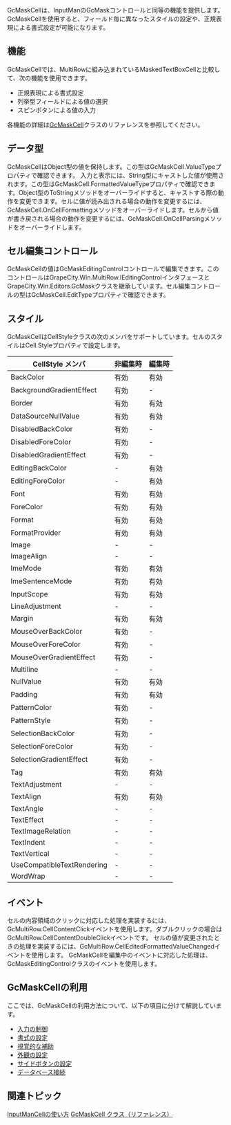GcMaskCellは、InputManのGcMaskコントロールと同等の機能を提供します。GcMaskCellを使用すると、フィールド毎に異なったスタイルの設定や、正規表現による書式設定が可能になります。

## 機能

GcMaskCellでは、MultiRowに組み込まれているMaskedTextBoxCellと比較して、次の機能を使用できます。

* 正規表現による書式設定
* 列挙型フィールドによる値の選択
* スピンボタンによる値の入力

各機能の詳細は[GcMaskCell](gcdocsite__documentlink?toc-item-id=f1e99324-dded-41ec-8b2b-61a643436619)クラスのリファレンスを参照してください。

## データ型

GcMaskCellはObject型の値を保持します。この型はGcMaskCell.ValueTypeプロパティで確認できます。
入力と表示には、String型にキャストした値が使用されます。この型はGcMaskCell.FormattedValueTypeプロパティで確認できます。Object型のToStringメソッドをオーバーライドすると、キャストする際の動作を変更できます。セルに値が読み出される場合の動作を変更するには、GcMaskCell.OnCellFormattingメソッドをオーバーライドします。セルから値が書き戻される場合の動作を変更するには、GcMaskCell.OnCellParsingメソッドをオーバーライドします。

## セル編集コントロール

GcMaskCellの値はGcMaskEditingControlコントロールで編集できます。このコントロールはGrapeCity.Win.MultiRow.IEditingControlインタフェースとGrapeCity.Win.Editors.GcMaskクラスを継承しています。セル編集コントロールの型はGcMaskCell.EditTypeプロパティで確認できます。

## スタイル

GcMaskCellはCellStyleクラスの次のメンバをサポートしています。セルのスタイルはCell.Styleプロパティで設定します。

| CellStyle メンバ | 非編集時 | 編集時 |
| ------------- | ---- | --- |
| BackColor | 有効 | 有効 |
| BackgroundGradientEffect | 有効 | - |
| Border | 有効 | 有効 |
| DataSourceNullValue | 有効 | 有効 |
| DisabledBackColor | 有効 | - |
| DisabledForeColor | 有効 | - |
| DisabledGradientEffect | 有効 | - |
| EditingBackColor | - | 有効 |
| EditingForeColor | - | 有効 |
| Font | 有効 | 有効 |
| ForeColor | 有効 | 有効 |
| Format | 有効 | 有効 |
| FormatProvider | 有効 | 有効 |
| Image | - | - |
| ImageAlign | - | - |
| ImeMode | 有効 | 有効 |
| ImeSentenceMode | 有効 | 有効 |
| InputScope | 有効 | 有効 |
| LineAdjustment | - | - |
| Margin | 有効 | 有効 |
| MouseOverBackColor | 有効 | - |
| MouseOverForeColor | 有効 | - |
| MouseOverGradientEffect | 有効 | - |
| Multiline | - | - |
| NullValue | 有効 | 有効 |
| Padding | 有効 | 有効 |
| PatternColor | 有効 | - |
| PatternStyle | 有効 | - |
| SelectionBackColor | 有効 | - |
| SelectionForeColor | 有効 | - |
| SelectionGradientEffect | 有効 | - |
| Tag | 有効 | 有効 |
| TextAdjustment | - | - |
| TextAlign | 有効 | 有効 |
| TextAngle | - | - |
| TextEffect | - | - |
| TextImageRelation | - | - |
| TextIndent | - | - |
| TextVertical | - | - |
| UseCompatibleTextRendering | - | - |
| WordWrap | - | - |

## イベント

セルの内容領域のクリックに対応した処理を実装するには、GcMultiRow.CellContentClickイベントを使用します。ダブルクリックの場合はGcMultiRow.CellContentDoubleClickイベントです。
セルの値が変更されたときの処理を実装するには、GcMultiRow.CellEditedFormattedValueChangedイベントを使用します。
GcMaskCellを編集中のイベントに対応した処理は、GcMaskEditingControlクラスのイベントを使用します。

## GcMaskCellの利用

ここでは、GcMaskCellの利用方法について、以下の項目に分けて解説しています。

* [入力の制御](gcdocsite__documentlink?toc-item-id=b51711c9-0233-42ba-970e-4572e8fc5662)
* [書式の設定](gcdocsite__documentlink?toc-item-id=34f3ea20-b1b1-4807-b66c-0c33770dbc4b)
* [視覚的な補助](gcdocsite__documentlink?toc-item-id=675795d3-8c4c-432b-95c5-d88c0c19fd34)
* [外観の設定](gcdocsite__documentlink?toc-item-id=c21b9cd9-1859-46f5-8551-6e161d4bd203)
* [サイドボタンの設定](gcdocsite__documentlink?toc-item-id=2134d50c-5198-4636-b305-eaba634ff74f)
* [データベース接続](gcdocsite__documentlink?toc-item-id=754e16d2-3ba6-4e30-a017-0707d583c83e)

## 関連トピック

[InputManCellの使い方](gcdocsite__documentlink?toc-item-id=71edf1f4-ff7c-4615-b910-c00736a3b592)
[GcMaskCell クラス（リファレンス）](gcdocsite__documentlink?toc-item-id=f1e99324-dded-41ec-8b2b-61a643436619)